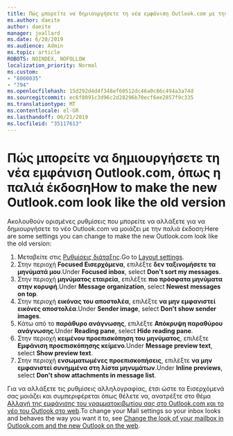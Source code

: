 ```yaml
---
title: Πώς μπορείτε να δημιουργήσετε τη νέα εμφάνιση Outlook.com με την παλιά
ms.author: daeite
author: daeite
manager: joallard
ms.date: 6/20/2019
ms.audience: Admin
ms.topic: article
ROBOTS: NOINDEX, NOFOLLOW
localization_priority: Normal
ms.custom:
- "8000035"
- "794"
ms.openlocfilehash: 15d292d4d4f348ef60512dc46a0c66c494a3a74d
ms.sourcegitcommit: ec6f8091c3d96c2d28296b70ecf6ee2857f9c335
ms.translationtype: MT
ms.contentlocale: el-GR
ms.lasthandoff: 06/21/2019
ms.locfileid: "35117613"
---
```

# <a name="how-to-make-the-new-outlookcom-look-like-the-old-version"></a><span data-ttu-id="bdc40-102">Πώς μπορείτε να δημιουργήσετε τη νέα εμφάνιση Outlook.com, όπως η παλιά έκδοση</span><span class="sxs-lookup"><span data-stu-id="bdc40-102">How to make the new Outlook.com look like the old version</span></span>

<span data-ttu-id="bdc40-103">Ακολουθούν ορισμένες ρυθμίσεις που μπορείτε να αλλάξετε για να δημιουργήσετε το νέο Outlook.com να μοιάζει με την παλιά έκδοση:</span><span class="sxs-lookup"><span data-stu-id="bdc40-103">Here are some settings you can change to make the new Outlook.com look like the old version:</span></span>

1. <span data-ttu-id="bdc40-104">Μεταβείτε στις [Ρυθμίσεις διάταξης](https://outlook.live.com/mail/options/mail/layout).</span><span class="sxs-lookup"><span data-stu-id="bdc40-104">Go to [Layout settings](https://outlook.live.com/mail/options/mail/layout).</span></span>
1. <span data-ttu-id="bdc40-105">Στην περιοχή **Focused Εισερχόμενα**, επιλέξτε **δεν ταξινομήσετε τα μηνύματά μου**.</span><span class="sxs-lookup"><span data-stu-id="bdc40-105">Under **Focused inbox**, select **Don't sort my messages**.</span></span>
1. <span data-ttu-id="bdc40-106">Στην περιοχή **μηνύματος εταιρεία**, επιλέξτε **πιο πρόσφατα μηνύματα στην κορυφή**.</span><span class="sxs-lookup"><span data-stu-id="bdc40-106">Under **Message organization**, select **Newest messages on top**.</span></span>
1. <span data-ttu-id="bdc40-107">Στην περιοχή **εικόνας του αποστολέα**, επιλέξτε **να μην εμφανιστεί εικόνες αποστολέα**.</span><span class="sxs-lookup"><span data-stu-id="bdc40-107">Under **Sender image**, select **Don't show sender images**.</span></span>
1. <span data-ttu-id="bdc40-108">Κάτω από το **παράθυρο ανάγνωσης**, επιλέξτε **Απόκρυψη παραθύρου ανάγνωσης**.</span><span class="sxs-lookup"><span data-stu-id="bdc40-108">Under **Reading pane**, select **Hide reading pane**.</span></span>
1. <span data-ttu-id="bdc40-109">Στην περιοχή **κειμένου προεπισκόπηση του μηνύματος**, επιλέξτε **Εμφάνιση προεπισκόπησης κείμενο**.</span><span class="sxs-lookup"><span data-stu-id="bdc40-109">Under **Message preview text**, select **Show preview text**.</span></span>
1. <span data-ttu-id="bdc40-110">Στην περιοχή **ενσωματωμένες προεπισκοπήσεις**, επιλέξτε **να μην εμφανιστεί συνημμένα στη λίστα μηνυμάτων**.</span><span class="sxs-lookup"><span data-stu-id="bdc40-110">Under **Inline previews**, select **Don't show attachments in message list**.</span></span>

<span data-ttu-id="bdc40-111">Για να αλλάξετε τις ρυθμίσεις αλληλογραφίας, έτσι ώστε τα Εισερχόμενά σας μοιάζει και συμπεριφέρεται όπως θέλετε να, ανατρέξτε στο θέμα [Αλλαγή της εμφάνισης του γραμματοκιβωτίου σας στο Outlook.com και το νέο του Outlook στο web](https://support.office.com/article/b41c2ecb-f23c-42b3-b7f8-659646d5e58c?wt.mc_id=Office_Outlook_com_Alchemy).</span><span class="sxs-lookup"><span data-stu-id="bdc40-111">To change your Mail settings so your inbox looks and behaves the way you want it to, see [Change the look of your mailbox in Outlook.com and the new Outlook on the web](https://support.office.com/article/b41c2ecb-f23c-42b3-b7f8-659646d5e58c?wt.mc_id=Office_Outlook_com_Alchemy).</span></span>